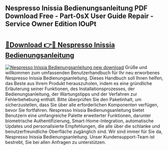 ## Nespresso Inissia Bedienungsanleitung PDF Download Free - Part-0sX User Guide Repair - Service Owner Edition lOuPt

# <h2><a href="http://df1kzsq.blite.top/?on=Nespresso+Inissia+Bedienungsanleitung">🔗Download 👉🔴 Nespresso Inissia Bedienungsanleitung</a></h2>

[![Nespresso Inissia Bedienungsanleitung new download](https://i.imgur.com/lujVjoI.png)](http://df1kzsq.blite.top/?on=Nespresso+Inissia+Bedienungsanleitung)
Grüße und willkommen zum umfassenden Benutzerhandbuch für Ihr neu erworbenes Nespresso Inissia Bedienungsanleitung. Dieses Handbuch soll Ihnen helfen, das Beste aus Ihrem Produkt herauszuholen, indem es eine gründliche Erläuterung seiner Funktionen, des Installationsprozesses, der Bedienungsanleitung, der Wartungstipps und der Verfahren zur Fehlerbehebung enthält. Bitte überprüfen Sie den Paketinhalt, um sicherzustellen, dass Sie über alle erforderlichen Komponenten verfügen, bevor Sie fortfahren. Nespresso Inissia Bedienungsanleitung bietet Benutzern eine umfangreiche Palette erweiterter Funktionen, darunter biometrische Authentifizierung, Smart-Home-Integration, automatische Updates und personalisierte Empfehlungen, die alle über die schlanke und benutzerfreundliche Oberfläche zugänglich sind. Wir sind immer für Sie da, Nespresso Inissia Bedienungsanleitung. Unser Kundensupport-Team ist bestrebt, Sie bei allen Anfragen zu unterstützen.
